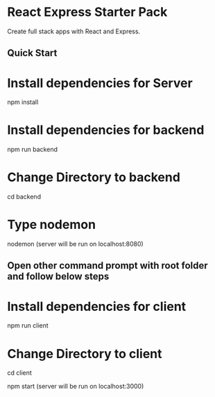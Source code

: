 # React Express Starter Pack

Create full stack apps with React and Express.

## Quick Start

# Install dependencies for Server
npm install

# Install dependencies for backend
npm run backend
# Change Directory to backend
cd backend
# Type nodemon
nodemon (server will be run on localhost:8080)

## Open other command prompt with root folder and follow below steps

# Install dependencies for client
npm run client
# Change Directory to client
cd client

npm start (server will be run on localhost:3000)
